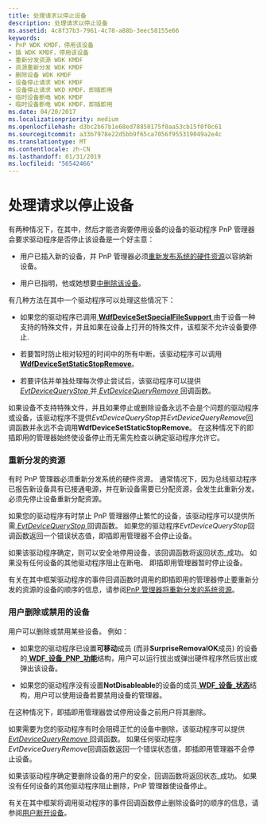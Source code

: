 ```yaml
---
title: 处理请求以停止设备
description: 处理请求以停止设备
ms.assetid: 4c8f37b3-7961-4c78-a88b-3eec58155e66
keywords:
- PnP WDK KMDF，停用该设备
- 插 WDK KMDF，停用该设备
- 重新分发资源 WDK KMDF
- 资源重新分发 WDK KMDF
- 删除设备 WDK KMDF
- 设备停止请求 WDK KMDF
- 设备停止请求 WKD KMDF，即插即用
- 临时设备断电 WDK KMDF
- 临时设备断电 WDK KMDF，即插即用
ms.date: 04/20/2017
ms.localizationpriority: medium
ms.openlocfilehash: d3bc2b67b1e68ed78850175f0aa53cb15f0f0c61
ms.sourcegitcommit: a33b7978e22d5bb9f65ca7056f955319049a2e4c
ms.translationtype: MT
ms.contentlocale: zh-CN
ms.lasthandoff: 01/31/2019
ms.locfileid: "56542466"
---
```

# <a name="handling-requests-to-stop-a-device"></a>处理请求以停止设备


有两种情况下，在其中，然后才能咨询要停用设备的设备的驱动程序 PnP 管理器会要求驱动程序是否停止该设备是一个好主意：

-   用户已插入新的设备，并 PnP 管理器必须[重新发布系统的硬件资源](#redistributing-resources)以容纳新设备。

-   用户已指明，他或她想要[中删除该设备](#a-user-removes-or-disables-a-device)。

有几种方法在其中一个驱动程序可以处理这些情况下：

-   如果您的驱动程序已调用[ **WdfDeviceSetSpecialFileSupport** ](https://msdn.microsoft.com/library/windows/hardware/ff546903)由于设备一种支持的特殊文件，并且如果在设备上打开的特殊文件，该框架不允许设备要停止.

-   若要暂时防止相对较短的时间中的所有中断，该驱动程序可以调用[ **WdfDeviceSetStaticStopRemove**](https://msdn.microsoft.com/library/windows/hardware/ff546915)。

-   若要评估并单独处理每次停止尝试后，该驱动程序可以提供[ *EvtDeviceQueryStop* ](https://msdn.microsoft.com/library/windows/hardware/ff540885)并[ *EvtDeviceQueryRemove* ](https://msdn.microsoft.com/library/windows/hardware/ff540883)回调函数。

如果设备不支持特殊文件，并且如果停止或删除设备永远不会是个问题的驱动程序或设备，该驱动程序不提供*EvtDeviceQueryStop*并*EvtDeviceQueryRemove*回调函数并永远不会调用**WdfDeviceSetStaticStopRemove**。 在这种情况下的即插即用的管理器始终使设备停止而无需先检查以确定驱动程序允许它。

### <a href="" id="redistributing-resources"></a> 重新分发的资源

有时 PnP 管理器必须重新分发系统的硬件资源。 通常情况下，因为总线驱动程序已报告新设备具有已接通电源，并在新设备需要已分配资源，会发生此重新分发。 必须先停止设备重新分配资源。

如果您的驱动程序有时禁止 PnP 管理器停止繁忙的设备，该驱动程序可以提供所需[ *EvtDeviceQueryStop* ](https://msdn.microsoft.com/library/windows/hardware/ff540885)回调函数。 如果您的驱动程序*EvtDeviceQueryStop*回调函数返回一个错误状态值，即插即用管理器不会停止设备。

如果该驱动程序确定，则可以安全地停用设备，该回调函数将返回状态\_成功。 如果没有任何设备的其他驱动程序阻止在断电、 即插即用管理器暂时停止设备。

有关在其中框架驱动程序的事件回调函数时调用的即插即用的管理器停止要重新分发的资源的设备的顺序的信息，请参阅[PnP 管理器将重新分发的系统资源](the-pnp-manager-redistributes-system-resources.md)。

### <a href="" id="a-user-removes-or-disables-a-device"></a> 用户删除或禁用的设备

用户可以删除或禁用某些设备。 例如：

-   如果您的驱动程序已设置**可移动**成员 (而非**SurpriseRemovalOK**成员) 的设备的[ **WDF\_设备\_PNP\_功能**](https://msdn.microsoft.com/library/windows/hardware/ff551257)结构，用户可以运行拔出或弹出硬件程序然后拔出或弹出该设备。

-   如果您的驱动程序没有设置**NotDisableable**的设备的成员[ **WDF\_设备\_状态**](https://msdn.microsoft.com/library/windows/hardware/ff551284)结构，用户可以使用设备若要禁用设备的管理器。

在这种情况下，即插即用管理器尝试停用设备之前用户将其删除。

如果需要为您的驱动程序有时会阻碍正忙的设备中删除，该驱动程序可以提供[ *EvtDeviceQueryRemove* ](https://msdn.microsoft.com/library/windows/hardware/ff540883)回调函数。 如果任何驱动程序*EvtDeviceQueryRemove*回调函数返回一个错误状态值，即插即用管理器不会停止设备。

如果该驱动程序确定要删除设备的用户的安全，回调函数将返回状态\_成功。 如果没有任何设备的其他驱动程序阻止删除，PnP 管理器使设备停止。

有关在其中框架将调用驱动程序的事件回调函数停止删除设备时的顺序的信息，请参阅[用户断开设备](a-user-unplugs-a-device.md)。

 

 





